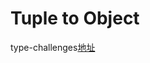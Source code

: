 # Tuple to Object 

type-challenges[地址](https://github.com/type-challenges/type-challenges/blob/master/questions/11-easy-tuple-to-object/README.md)

